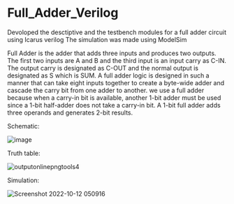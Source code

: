 # Full_Adder_Verilog

Devoloped the desctiptive and the testbench modules for a full adder circuit using Icarus verilog
The simulation was made using ModelSim

Full Adder is the adder that adds three inputs and produces two outputs. The first two inputs are A and B and the third input is an input carry as C-IN. 
The output carry is designated as C-OUT and the normal output is designated as S which is SUM. A full adder logic is designed in such a manner that can take eight inputs
together to create a byte-wide adder and cascade the carry bit from one adder to another. we use a full adder because when a carry-in bit is available,
another 1-bit adder must be used since a 1-bit half-adder does not take a carry-in bit. A 1-bit full adder adds three operands and generates 2-bit results.


Schematic:

![image](https://user-images.githubusercontent.com/77931158/195280031-85b8f6d9-95a2-4eb8-ab15-da33a0f411d9.png)



Truth table:

![outputonlinepngtools4](https://user-images.githubusercontent.com/77931158/195241166-d0d8a39b-12fa-494d-ab8e-fa67c2cd8248.png)



Simulation:


![Screenshot 2022-10-12 050916](https://user-images.githubusercontent.com/77931158/195240919-3d29c03c-bd6b-4d81-91dd-0a5100970afd.png)
